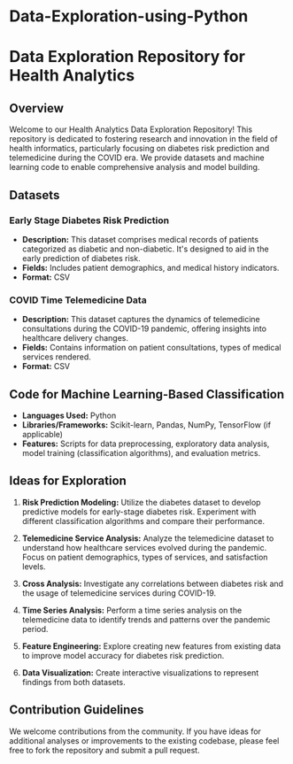 # Data-Exploration-using-Python

# Data Exploration Repository for Health Analytics

## Overview

Welcome to our Health Analytics Data Exploration Repository! This repository is dedicated to fostering research and innovation in the field of health informatics, particularly focusing on diabetes risk prediction and telemedicine during the COVID era. We provide datasets and machine learning code to enable comprehensive analysis and model building.

## Datasets

### Early Stage Diabetes Risk Prediction

- **Description:** This dataset comprises medical records of patients categorized as diabetic and non-diabetic. It's designed to aid in the early prediction of diabetes risk.
- **Fields:** Includes patient demographics, and  medical history indicators.
- **Format:** CSV

### COVID Time Telemedicine Data

- **Description:** This dataset captures the dynamics of telemedicine consultations during the COVID-19 pandemic, offering insights into healthcare delivery changes.
- **Fields:** Contains information on patient consultations, types of medical services rendered.
- **Format:** CSV

## Code for Machine Learning-Based Classification

- **Languages Used:** Python
- **Libraries/Frameworks:** Scikit-learn, Pandas, NumPy, TensorFlow (if applicable)
- **Features:** Scripts for data preprocessing, exploratory data analysis, model training (classification algorithms), and evaluation metrics.

## Ideas for Exploration

1. **Risk Prediction Modeling:** Utilize the diabetes dataset to develop predictive models for early-stage diabetes risk. Experiment with different classification algorithms and compare their performance.

2. **Telemedicine Service Analysis:** Analyze the telemedicine dataset to understand how healthcare services evolved during the pandemic. Focus on patient demographics, types of services, and satisfaction levels.

3. **Cross Analysis:** Investigate any correlations between diabetes risk and the usage of telemedicine services during COVID-19.

4. **Time Series Analysis:** Perform a time series analysis on the telemedicine data to identify trends and patterns over the pandemic period.

5. **Feature Engineering:** Explore creating new features from existing data to improve model accuracy for diabetes risk prediction.

6. **Data Visualization:** Create interactive visualizations to represent findings from both datasets.

## Contribution Guidelines

We welcome contributions from the community. If you have ideas for additional analyses or improvements to the existing codebase, please feel free to fork the repository and submit a pull request.

